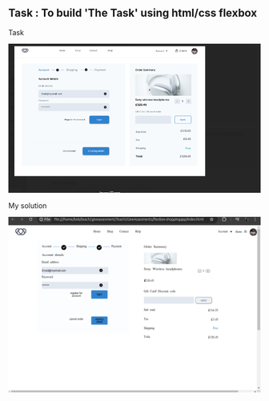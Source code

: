 <h2>Task : To build 'The Task' using html/css flexbox </h2>


Task


![](assets/task.png)

My solution


![](assets/solution.png)
